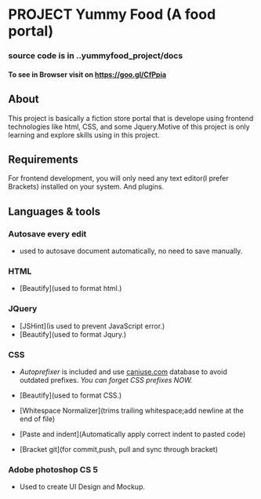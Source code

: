 # PROJECT Yummy Food (A food portal)
### source code is in ..yummyfood_project/docs
#### To see in Browser visit on https://goo.gl/CfPpia

## About
This project is basically a fiction store portal that is develope using frontend technologies like html,
CSS, and some Jquery.Motive of this project is only learning and explore skills using in this project.


## Requirements

For frontend development, you will only need any text editor(I prefer Brackets) installed on your system.
And plugins.

## Languages & tools

### Autosave every edit

- used to autosave document automatically, no need to save manually.

### HTML

- [Beautify](used to format html.)

### JQuery

- [JSHint](is used to prevent JavaScript error.)
- [Beautify](used to format Jqury.)


### CSS

- _Autoprefixer_ is included and use [caniuse.com](http://caniuse.com/) database to avoid outdated prefixes. _You can forget CSS prefixes NOW._

- [Beautify](used to format CSS.)

- [Whitespace Normalizer](trims trailing whitespace;add newline at the end of file)

- [Paste and indent](Automatically apply correct indent to pasted code)

- [Bracket git](for commit,push, pull and sync through bracket)

### Adobe photoshop CS 5

- Used to create UI Design and Mockup.

